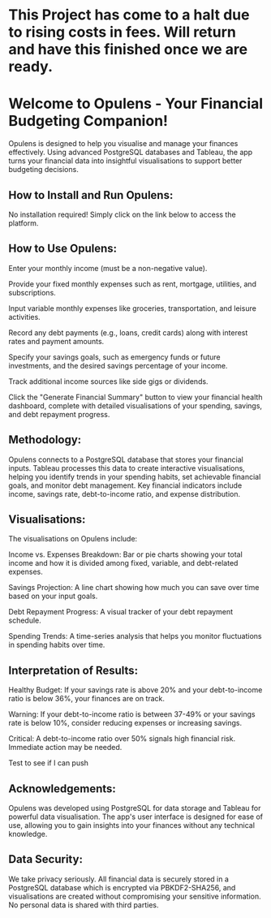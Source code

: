 # This Project has come to a halt due to rising costs in fees. Will return and have this finished once we are ready.


# Welcome to Opulens - Your Financial Budgeting Companion!
Opulens is designed to help you visualise and manage your finances effectively. Using advanced PostgreSQL databases and Tableau, the app turns your financial data into insightful visualisations to support better budgeting decisions.

## How to Install and Run Opulens:
No installation required! Simply click on the link below to access the platform.



## How to Use Opulens:
Enter your monthly income (must be a non-negative value).

Provide your fixed monthly expenses such as rent, mortgage, utilities, and subscriptions.

Input variable monthly expenses like groceries, transportation, and leisure activities.

Record any debt payments (e.g., loans, credit cards) along with interest rates and payment amounts.

Specify your savings goals, such as emergency funds or future investments, and the desired savings percentage of your income.

Track additional income sources like side gigs or dividends.

Click the "Generate Financial Summary" button to view your financial health dashboard, complete with detailed visualisations of your spending, savings, and debt repayment progress.

## Methodology:
Opulens connects to a PostgreSQL database that stores your financial inputs. Tableau processes this data to create interactive visualisations, helping you identify trends in your spending habits, set achievable financial goals, and monitor debt management. Key financial indicators include income, savings rate, debt-to-income ratio, and expense distribution.

## Visualisations:
The visualisations on Opulens include:

Income vs. Expenses Breakdown: Bar or pie charts showing your total income and how it is divided among fixed, variable, and debt-related expenses.

Savings Projection: A line chart showing how much you can save over time based on your input goals.

Debt Repayment Progress: A visual tracker of your debt repayment schedule.

Spending Trends: A time-series analysis that helps you monitor fluctuations in spending habits over time.

## Interpretation of Results:
Healthy Budget: If your savings rate is above 20% and your debt-to-income ratio is below 36%, your finances are on track.

Warning: If your debt-to-income ratio is between 37-49% or your savings rate is below 10%, consider reducing expenses or increasing savings.

Critical: A debt-to-income ratio over 50% signals high financial risk. Immediate action may be needed.

Test to see if I can push

## Acknowledgements:
Opulens was developed using PostgreSQL for data storage and Tableau for powerful data visualisation. The app's user interface is designed for ease of use, allowing you to gain insights into your finances without any technical knowledge.

## Data Security:
We take privacy seriously. All financial data is securely stored in a PostgreSQL database which is encrypted via PBKDF2-SHA256, and visualisations are created without compromising your sensitive information. No personal data is shared with third parties.
